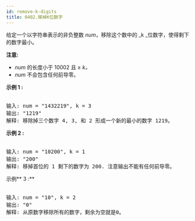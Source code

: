 ```yaml
---
id: remove-k-digits
title: 0402.移掉K位数字
---
```

给定一个以字符串表示的非负整数 _num_，移除这个数中的 _k _位数字，使得剩下的数字最小。

**注意:**


- _num_ 的长度小于 10002 且 ≥ _k。_
- _num_ 不会包含任何前导零。

**示例 1 :**


<pre><br/>输入: num = &#34;1432219&#34;, k = 3<br/>输出: &#34;1219&#34;<br/>解释: 移除掉三个数字 4, 3, 和 2 形成一个新的最小的数字 1219。<br/></pre>

**示例 2 :**


<pre><br/>输入: num = &#34;10200&#34;, k = 1<br/>输出: &#34;200&#34;<br/>解释: 移掉首位的 1 剩下的数字为 200. 注意输出不能有任何前导零。<br/></pre>

示例** 3 :**


<pre><br/>输入: num = &#34;10&#34;, k = 2<br/>输出: &#34;0&#34;<br/>解释: 从原数字移除所有的数字，剩余为空就是0。<br/></pre>

